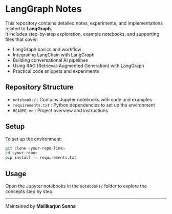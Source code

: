 # LangGraph Notes

This repository contains detailed notes, experiments, and implementations related to **LangGraph**.  
It includes step-by-step exploration, example notebooks, and supporting files that cover:

- LangGraph basics and workflow
- Integrating LangChain with LangGraph
- Building conversational AI pipelines
- Using RAG (Retrieval-Augmented Generation) with LangGraph
- Practical code snippets and experiments

## Repository Structure
- `notebooks/` : Contains Jupyter notebooks with code and examples
- `requirements.txt` : Python dependencies to set up the environment
- `README.md` : Project overview and instructions

## Setup
To set up the environment:

```bash
git clone <your-repo-link>
cd <your-repo>
pip install -r requirements.txt
```

## Usage
Open the Jupyter notebooks in the `notebooks/` folder to explore the concepts step by step.

---
Maintained by **Mallikarjun Sonna**
